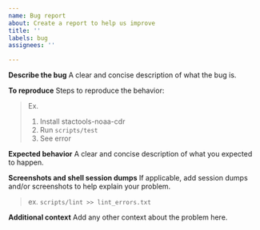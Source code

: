 ```yaml
---
name: Bug report
about: Create a report to help us improve
title: ''
labels: bug
assignees: ''

---
```


**Describe the bug**
A clear and concise description of what the bug is.

**To reproduce**
Steps to reproduce the behavior:

> Ex.
>
> 1. Install stactools-noaa-cdr
> 2. Run `scripts/test`
> 3. See error

**Expected behavior**
A clear and concise description of what you expected to happen.

**Screenshots and shell session dumps**
If applicable, add session dumps and/or screenshots to help explain your problem.

> ex. `scripts/lint >> lint_errors.txt`

**Additional context**
Add any other context about the problem here.
